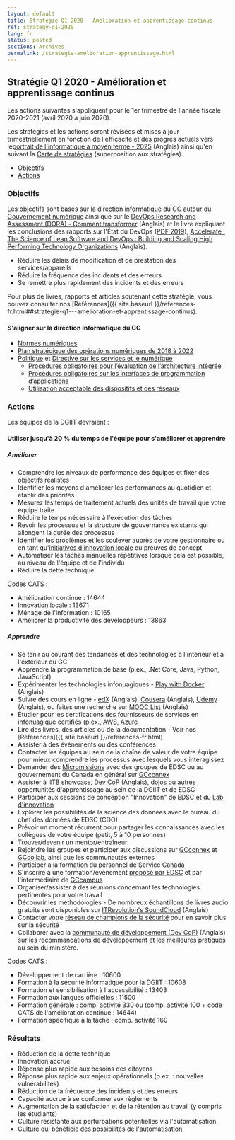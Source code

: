 ```yaml
---
layout: default
title: Stratégie Q1 2020 - Amélioration et apprentissage continus
ref: strategy-q1-2020
lang: fr
status: posted
sections: Archives
permalink: /strategie-amelioration-apprentissage.html
---
```


## Stratégie Q1 2020 - Amélioration et apprentissage continus

Les actions suivantes s'appliquent pour le 1er trimestre de l'année fiscale 2020-2021 (avril 2020 à juin 2020).

Les stratégies et les actions seront révisées et mises à jour trimestriellement en fonction de l'efficacité et des progrès actuels vers le[portrait de l'informatique à moyen terme - 2025](https://sara-sabr.github.io/ITStrategy/it-picture-medium-term.html) (Anglais) ainsi qu'en suivant la [Carte de stratégies](https://sara-sabr.github.io/ITStrategy/sommaire-strategie.html) (superposition aux stratégies).

- [Objectifs](#objectifs)
- [Actions](#actions)

### Objectifs

Les objectifs sont basés sur la direction informatique du GC autour du [Gouvernement numérique](https://www.canada.ca/fr/gouvernement/systeme/gouvernement-numerique.html) ainsi que sur le [DevOps Research and Assessment (DORA) - Comment transformer](https://cloud.google.com/solutions/devops/devops-culture-transform) (Anglais) et le livre expliquant les conclusions des rapports sur l'État du DevOps ([PDF 2019](https://services.google.com/fh/files/misc/state-of-devops-2019.pdf)), [Accelerate : The Science of Lean Software and DevOps : Building and Scaling High Performing Technology Organizations](https://books.google.ca/books?id=Kax-DwAAQBAJ&lpg=PP1&dq=Accelerate&hl=fr&pg=PP1#v=snippet&q=20%25&f=false) (Anglais).

- Réduire les délais de modification et de prestation des services/appareils
- Réduire la fréquence des incidents et des erreurs
- Se remettre plus rapidement des incidents et des erreurs

Pour plus de livres, rapports et articles soutenant cette stratégie, vous pouvez consulter nos [Références]({{ site.baseurl }}/references-fr.html##stratégie-q1---amélioration-et-apprentissage-continus).

#### S'aligner sur la direction informatique du GC

- [Normes numériques](https://www.canada.ca/fr/gouvernement/systeme/gouvernement-numerique/normes-numeriques-gouvernement-canada.html)
- [Plan stratégique des opérations numériques de 2018 à 2022](https://www.canada.ca/fr/gouvernement/systeme/gouvernement-numerique/plan-strategique-operations-numerique-2018-2022.html)
- [Politique](https://www.tbs-sct.gc.ca/pol/doc-fra.aspx?id=32603) et [Directive sur les services et le numérique](https://www.tbs-sct.gc.ca/pol/doc-fra.aspx?id=32601)
  - [Procédures obligatoires pour l’évaluation de l’architecture intégrée](https://www.tbs-sct.gc.ca/pol/doc-fra.aspx?id=32602)
  - [Procédures obligatoires sur les interfaces de programmation d’applications](https://www.tbs-sct.gc.ca/pol/doc-fra.aspx?id=32604)
  - [Utilisation acceptable des dispositifs et des réseaux](https://www.tbs-sct.gc.ca/pol/doc-fra.aspx?id=32605)

### Actions

Les équipes de la DGIIT devraient :

#### Utiliser jusqu'à 20 % du temps de l'équipe pour s'améliorer et apprendre

##### Améliorer

- Comprendre les niveaux de performance des équipes et fixer des objectifs réalistes
- Identifier les moyens d'améliorer les performances au quotidien et établir des priorités
- Mesurez les temps de traitement actuels des unités de travail que votre équipe traite
- Réduire le temps nécessaire à l'exécution des tâches
- Revoir les processus et la structure de gouvernance existants qui allongent la durée des processus
- Identifier les problèmes et les soulever auprès de votre gestionnaire ou en tant qu'[initiatives d'innovation locale](http://dialogue.hrdc-drhc.net/grp/IP/SitePages/Grassroots%20Innovation%20Practice.aspx) ou preuves de concept
- Automatiser les tâches manuelles répétitives lorsque cela est possible, au niveau de l'équipe et de l'individu
- Réduire la dette technique

Codes CATS :

- Amélioration continue : 14644
- Innovation locale : 13671
- Ménage de l'information : 10165
- Améliorer la productivité des développeurs : 13863

##### Apprendre

- Se tenir au courant des tendances et des technologies à l'intérieur et à l'extérieur du GC
- Apprendre la programmation de base (p.ex., .Net Core, Java, Python, JavaScript)
- Expérimenter les technologies infonuagiques - [Play with Docker](https://labs.play-with-docker.com) (Anglais)
- Suivre des cours en ligne - [edX](https://www.edx.org) (Anglais), [Cousera](https://www.coursera.org) (Anglais), [Udemy](https://www.udemy.com) (Anglais), ou faites une recherche sur [MOOC List](https://www.mooc-list.com) (Anglais)
- Étudier pour les certifications des fournisseurs de services en infonuagique certifiés (p.ex., [AWS](https://aws.amazon.com/fr/certification/), [Azure](https://docs.microsoft.com/fr-ca/learn/certifications/browse/?products=azure)
- Lire des livres, des articles ou de la documentation - Voir nos [Références]({{ site.baseurl }}/references-fr.html)
- Assister à des événements ou des conférences
- Contacter les équipes au sein de la chaîne de valeur de votre équipe pour mieux comprendre les processus avec lesquels vous interagissez
- Demander des [Micromissions](http://esdc.prv/fr/service-canada/dgop/activites_dgop/2016/micromissions.shtml) avec des groupes de EDSC ou au gouvernement du Canada en général sur [GCconnex](https://gcconnex.gc.ca/missions/main)
- Assister à [IITB showcase](http://dialogue/grp/BU6386699/SitePages/IITB_Showcase.aspx), [Dev CoP](https://github.com/esdc-edsc/Welcome/blob/master/Recommendations/DevOps_SDLC.md) (Anglais), dojos ou autres opportunités d'apprentissage au sein de la DGIIT et de EDSC
- Participer aux sessions de conception "Innovation" de EDSC et du [Lab d'innovation](http://iservice.prv/fra/lab_innovation/index.shtml)
- Explorer les possibilités de la science des données avec le bureau du chef des données de EDSC (CDO)
- Prévoir un moment récurrent pour partager les connaissances avec les collègues de votre équipe (petit, 5 à 10 personnes)
- Trouver/devenir un mentor/entraîneur
- Rejoindre les groupes et participer aux discussions sur [GCconnex](https://gcconnex.gc.ca) et [GCcollab](https://gccollab.ca), ainsi que les communautés externes
- Participer à la formation du personnel de Service Canada
- S'inscrire à une formation/événement [proposé par EDSC](https://esdc.sabacloud.com) et par l'intermédiaire de [GCcampus](https://idp.csps-efpc.gc.ca)
- Organiser/assister à des réunions concernant les technologies pertinentes pour votre travail
- Découvrir les méthodologies - De nombreux échantillons de livres audio gratuits sont disponibles sur [ITRevolution's SoundCloud](https://soundcloud.com/itrevolution/sets) (Anglais)
- Contacter votre [réseau de champions de la sécurité](http://dialogue/grp/IITB-DGIIT-Gov-New-Nouveau/SLF%20Forum%20Documents/Les%20champions%20de%20la%20s%C3%A9curit%C3%A9%20FCS-FR.pptx) pour en savoir plus sur la sécurité
- Collaborer avec la [communauté de développement (Dev CoP)](https://esdc-devcop.github.io) (Anglais) sur les recommandations de développement et les meilleures pratiques au sein du ministère.

Codes CATS :

- Développement de carrière : 10600
- Formation à la sécurité informatique pour la DGIIT : 10608
- Formation et sensibilisation à l'accessibilité : 13403
- Formation aux langues officielles : 11500
- Formation générale : comp. activité 330 ou (comp. activité 100 + code CATS de l'amélioration continue : 14644)
- Formation spécifique à la tâche : comp. activité 160

### Résultats

- Réduction de la dette technique
- Innovation accrue
- Réponse plus rapide aux besoins des citoyens
- Réponse plus rapide aux enjeux opérationnels (p.ex. : nouvelles vulnérabilités)
- Réduction de la fréquence des incidents et des erreurs
- Capacité accrue à se conformer aux règlements
- Augmentation de la satisfaction et de la rétention au travail (y compris les étudiants)
- Culture résistante aux perturbations potentielles via l'automatisation
- Culture qui bénéficie des possibilités de l'automatisation
